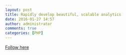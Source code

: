 ```yaml
---
layout: post
title: Rapidly develop beautiful, scalable analytics
date: 2016-01-27 14:57
author: administrator
comments: true
categories: [PHP]
---
```

<a href="https://getconnect.io/" target="_blank">Follow here</a>

